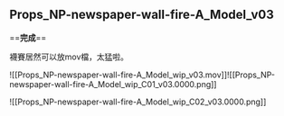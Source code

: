 ## Props_NP-newspaper-wall-fire-A_Model_v03
==**完成**==

襪賽居然可以放mov檔，太猛啦。

![[Props_NP-newspaper-wall-fire-A_Model_wip_v03.mov]]![[Props_NP-newspaper-wall-fire-A_Model_wip_C01_v03.0000.png]]

![[Props_NP-newspaper-wall-fire-A_Model_wip_C02_v03.0000.png]]